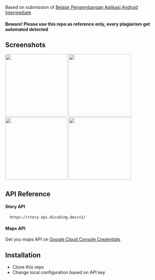Based on submission of [Belajar Pengembangan Aplikasi Android Intermediate](https://www.dicoding.com/academies/352/)
#### Beware! Please use this repo as reference only, every plagiarism get automated detected

## Screenshots
<img src="https://github.com/iccangji/story-app-android/assets/77067538/e2d975c0-195d-4b7a-811f-f34b2f4b2870" width="200" />
<img src="https://github.com/iccangji/story-app-android/assets/77067538/38b705b8-b1be-4dd4-b041-c9afd15938c5" width="200" />
<img src="https://github.com/iccangji/story-app-android/assets/77067538/8d331f81-b94e-43cb-acef-6f53c8ee5167" width="200" />
<img src="https://github.com/iccangji/story-app-android/assets/77067538/85450a87-4003-4279-92f7-60344340b6c9" width="200" />

## API Reference

#### Story API

```
  https://story-api.dicoding.dev/v1/
```
#### Maps API
Get you maps API on [Google Cloud Console Credentials](https://console.cloud.google.com/google/maps-apis/credentials)
## Installation

- Clone this repo
- Change local configuration based on API key
